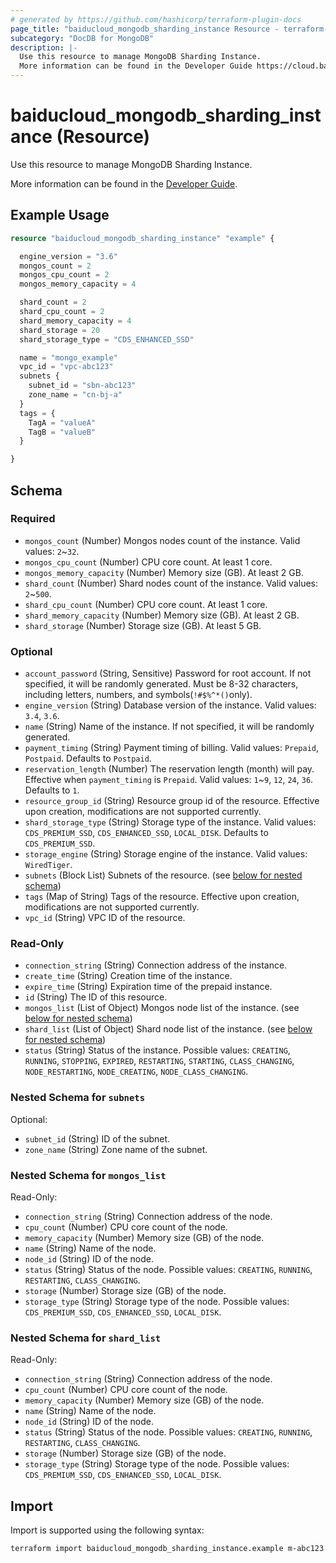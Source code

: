 ```yaml
---
# generated by https://github.com/hashicorp/terraform-plugin-docs
page_title: "baiducloud_mongodb_sharding_instance Resource - terraform-provider-baiducloud"
subcategory: "DocDB for MongoDB"
description: |-
  Use this resource to manage MongoDB Sharding Instance.
  More information can be found in the Developer Guide https://cloud.baidu.com/doc/MONGODB/s/ikdgsphbp.
---
```


# baiducloud_mongodb_sharding_instance (Resource)

Use this resource to manage MongoDB Sharding Instance. 

More information can be found in the [Developer Guide](https://cloud.baidu.com/doc/MONGODB/s/ikdgsphbp).

## Example Usage

```terraform
resource "baiducloud_mongodb_sharding_instance" "example" {

  engine_version = "3.6"
  mongos_count = 2
  mongos_cpu_count = 2
  mongos_memory_capacity = 4

  shard_count = 2
  shard_cpu_count = 2
  shard_memory_capacity = 4
  shard_storage = 20
  shard_storage_type = "CDS_ENHANCED_SSD"

  name = "mongo_example"
  vpc_id = "vpc-abc123"
  subnets {
    subnet_id = "sbn-abc123"
    zone_name = "cn-bj-a"
  }
  tags = {
    TagA = "valueA"
    TagB = "valueB"
  }

}
```

<!-- schema generated by tfplugindocs -->
## Schema

### Required

- `mongos_count` (Number) Mongos nodes count of the instance. Valid values: `2`~`32`.
- `mongos_cpu_count` (Number) CPU core count. At least 1 core.
- `mongos_memory_capacity` (Number) Memory size (GB). At least 2 GB.
- `shard_count` (Number) Shard nodes count of the instance. Valid values: `2`~`500`.
- `shard_cpu_count` (Number) CPU core count. At least 1 core.
- `shard_memory_capacity` (Number) Memory size (GB). At least 2 GB.
- `shard_storage` (Number) Storage size (GB). At least 5 GB.

### Optional

- `account_password` (String, Sensitive) Password for root account. If not specified, it will be randomly generated. Must be 8-32 characters, including letters, numbers, and symbols(`!#$%^*()`only).
- `engine_version` (String) Database version of the instance. Valid values: `3.4`, `3.6`.
- `name` (String) Name of the instance. If not specified, it will be randomly generated.
- `payment_timing` (String) Payment timing of billing. Valid values: `Prepaid`, `Postpaid`. Defaults to `Postpaid`.
- `reservation_length` (Number) The reservation length (month) will pay. Effective when `payment_timing` is `Prepaid`. Valid values: `1`~`9`, `12`, `24`, `36`. Defaults to `1`.
- `resource_group_id` (String) Resource group id of the resource. Effective upon creation, modifications are not supported currently.
- `shard_storage_type` (String) Storage type of the instance. Valid values: `CDS_PREMIUM_SSD`, `CDS_ENHANCED_SSD`, `LOCAL_DISK`. Defaults to `CDS_PREMIUM_SSD`.
- `storage_engine` (String) Storage engine of the instance. Valid values: `WiredTiger`.
- `subnets` (Block List) Subnets of the resource. (see [below for nested schema](#nestedblock--subnets))
- `tags` (Map of String) Tags of the resource. Effective upon creation, modifications are not supported currently.
- `vpc_id` (String) VPC ID of the resource.

### Read-Only

- `connection_string` (String) Connection address of the instance.
- `create_time` (String) Creation time of the instance.
- `expire_time` (String) Expiration time of the prepaid instance.
- `id` (String) The ID of this resource.
- `mongos_list` (List of Object) Mongos node list of the instance. (see [below for nested schema](#nestedatt--mongos_list))
- `shard_list` (List of Object) Shard node list of the instance. (see [below for nested schema](#nestedatt--shard_list))
- `status` (String) Status of the instance. Possible values: `CREATING`, `RUNNING`, `STOPPING`, `EXPIRED`, `RESTARTING`, `STARTING`, `CLASS_CHANGING`, `NODE_RESTARTING`, `NODE_CREATING`, `NODE_CLASS_CHANGING`.

<a id="nestedblock--subnets"></a>
### Nested Schema for `subnets`

Optional:

- `subnet_id` (String) ID of the subnet.
- `zone_name` (String) Zone name of the subnet.


<a id="nestedatt--mongos_list"></a>
### Nested Schema for `mongos_list`

Read-Only:

- `connection_string` (String) Connection address of the node.
- `cpu_count` (Number) CPU core count of the node.
- `memory_capacity` (Number) Memory size (GB) of the node.
- `name` (String) Name of the node.
- `node_id` (String) ID of the node.
- `status` (String) Status of the node. Possible values: `CREATING`, `RUNNING`, `RESTARTING`, `CLASS_CHANGING`.
- `storage` (Number) Storage size (GB) of the node.
- `storage_type` (String) Storage type of the node. Possible values: `CDS_PREMIUM_SSD`, `CDS_ENHANCED_SSD`, `LOCAL_DISK`.


<a id="nestedatt--shard_list"></a>
### Nested Schema for `shard_list`

Read-Only:

- `connection_string` (String) Connection address of the node.
- `cpu_count` (Number) CPU core count of the node.
- `memory_capacity` (Number) Memory size (GB) of the node.
- `name` (String) Name of the node.
- `node_id` (String) ID of the node.
- `status` (String) Status of the node. Possible values: `CREATING`, `RUNNING`, `RESTARTING`, `CLASS_CHANGING`.
- `storage` (Number) Storage size (GB) of the node.
- `storage_type` (String) Storage type of the node. Possible values: `CDS_PREMIUM_SSD`, `CDS_ENHANCED_SSD`, `LOCAL_DISK`.

## Import

Import is supported using the following syntax:

```shell
terraform import baiducloud_mongodb_sharding_instance.example m-abc123
```

